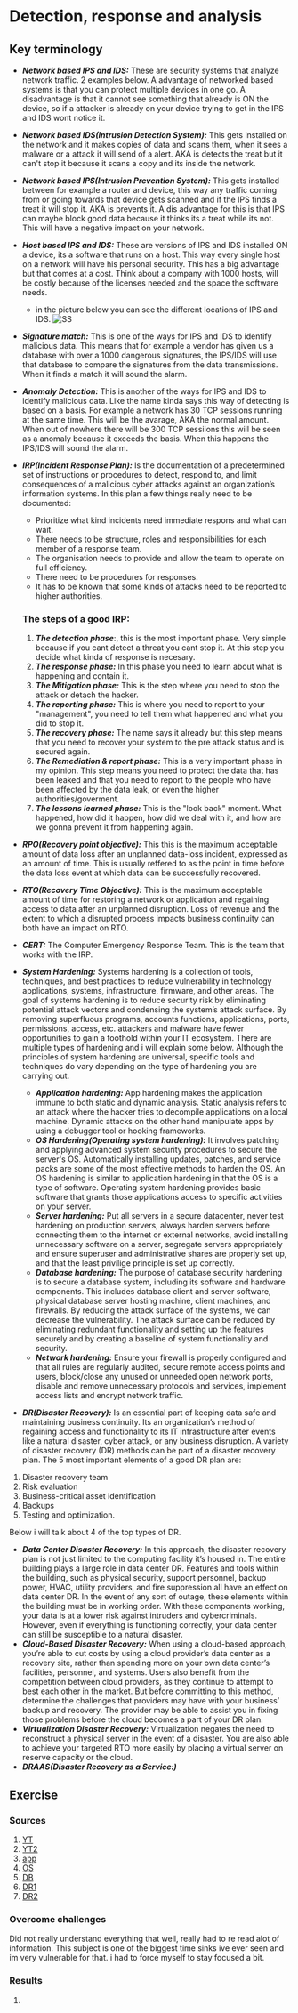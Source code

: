 # Detection, response and analysis


## Key terminology
- ***Network based IPS and IDS:*** These are security systems that analyze network traffic. 2 examples below. A advantage of networked based systems is that you can protect multiple devices in one go. A disadvantage is that it cannot see something that already is ON the device, so if a attacker is already on your device trying to get in the IPS and IDS wont notice it.
- ***Network based IDS(Intrusion Detection System):*** This gets installed on the network and it makes copies of data and scans them, when it sees a malware or a attack it will send of a alert. AKA is detects the treat but it can't stop it because it scans a copy and its inside the network.
- ***Network based IPS(Intrusion Prevention System):*** This gets installed between for example a router and device, this way any traffic coming from or going towards that device gets scanned and if the IPS finds a treat it will stop it. AKA is prevents it. A dis advantage for this is that IPS can maybe block good data because it thinks its a treat while its not. This will have a negative impact on your network.
- ***Host based IPS and IDS:*** These are versions of IPS and IDS installed ON a device, its a software that runs on a host. This way every single host on a network will have his personal security. This has a big advantage but that comes at a cost. Think about a company with 1000 hosts, will be costly because of the licenses needed and the space the software needs.
  - in the picture below you can see the different locations of IPS and IDS.
  ![SS](../../00_includes/SEC-08/ipsids.png)
- ***Signature match:*** This is one of the ways for IPS and IDS to identify malicious data. This means that for example a vendor has given us a database with over a 1000 dangerous signatures, the IPS/IDS will use that database to compare the signatures from the data transmissions. When it finds a match it will sound the alarm.
- ***Anomaly Detection:*** This is another of the ways for IPS and IDS to identify malicious data. Like the name kinda says this way of detecting is based on a basis. For example a network has 30 TCP sessions running at the same time. This will be the avarage, AKA the normal amount. When out of nowhere there will be 300 TCP sessiions this will be seen as a anomaly because it exceeds the basis. When this happens the IPS/IDS will sound the alarm.
- ***IRP(Incident Response Plan):*** Is the documentation of a predetermined set of instructions or procedures to detect, respond to, and limit consequences of a malicious cyber attacks against an organization’s information systems. In this plan a few things really need to be documented:
  - Prioritize what kind incidents need immediate respons and what can wait.
  - There needs to be structure, roles and responsibilities for each member of a response team.
  - The organisation needs to provide and allow the team to operate on full efficiency.
  - There need to be procedures for responses.
  - It has to be known that some kinds of attacks need to be reported to higher authorities.

  ### The steps of a good IRP:
  1. ***The detection phase***:, this is the most important phase. Very simple because if you cant detect a threat you cant stop it. At this step you decide what kinda of response is necesary.
  2. ***The response phase:*** In this phase you need to learn about what is happening and contain it.
  3. ***The Mitigation phase:*** This is the step where you need to stop the attack or detach the hacker.
  4. ***The reporting phase:*** This is where you need to report to your "management", you need to tell them what happened and what you did to stop it.
  5. ***The recovery phase:*** The name says it already but this step means that you need to recover your system to the pre attack status and is secured again.
  6. ***The Remediation & report phase:*** This is a very important phase in my opinion. This step means you need to protect the data that has been leaked and that you need to report to the people who have been affected by the data leak, or even the higher authorities/goverment.
  7. ***The lessons learned phase:*** This is the "look back" moment. What happened, how did it happen, how did we deal with it, and how are we gonna prevent it from happening again.

- ***RPO(Recovery point objective):***  This this is the maximum acceptable amount of data loss after an unplanned data-loss incident, expressed as an amount of time. This is usually reffered to as the point in time before the data loss event at which data can be successfully recovered.
- ***RTO(Recovery Time Objective):*** This is the maximum acceptable amount of time for restoring a network or application and regaining access to data after an unplanned disruption. Loss of revenue and the extent to which a disrupted process impacts business continuity can both have an impact on RTO.
- ***CERT:*** The Computer Emergency Response Team. This is the team that works with the IRP.
- ***System Hardening:*** Systems hardening is a collection of tools, techniques, and best practices to reduce vulnerability in technology applications, systems, infrastructure, firmware, and other areas. The goal of systems hardening is to reduce security risk by eliminating potential attack vectors and condensing the system’s attack surface. By removing superfluous programs, accounts functions, applications, ports, permissions, access, etc. attackers and malware have fewer opportunities to gain a foothold within your IT ecosystem.
There are multiple types of hardening and i will explain some below.
Although the principles of system hardening are universal, specific tools and techniques do vary depending on the type of hardening you are carrying out.
  - ***Application hardening:*** App hardening makes the application immune to both static and dynamic analysis. Static analysis refers to an attack where the hacker tries to decompile applications on a local machine. Dynamic attacks on the other hand manipulate apps by using a debugger tool or hooking frameworks.
  - ***OS Hardening(Operating system hardening):*** It involves patching and applying advanced system security procedures to secure the server's OS. Automatically installing updates, patches, and service packs are some of the most effective methods to harden the OS.
  An OS hardening is similar to application hardening in that the OS is a type of software. Operating system hardening provides basic software that grants those applications access to specific activities on your server.
  - ***Server hardening:*** Put all servers in a secure datacenter, never test hardening on production servers, always harden servers before connecting them to the internet or external networks, avoid installing unnecessary software on a server, segregate servers appropriately and ensure superuser and administrative shares are properly set up, and that the least privilige principle is set up correctly.
  - ***Database hardening:*** The purpose of database security hardening is to secure a database system, including its software and hardware components. This includes database client and server software, physical database server hosting machine, client machines, and firewalls. By reducing the attack surface of the systems, we can decrease the vulnerability. The attack surface can be reduced by eliminating redundant functionality and setting up the features securely and by creating a baseline of system functionality and security.
  - ***Network hardening:*** Ensure your firewall is properly configured and that all rules are regularly audited, secure remote access points and users, block/close any unused or unneeded open network ports, disable and remove unnecessary protocols and services, implement access lists and encrypt network traffic.
- ***DR(Disaster Recovery):*** Is an essential part of keeping data safe and maintaining business continuity. Its an organization’s method of regaining access and functionality to its IT infrastructure after events like a natural disaster, cyber attack, or any business disruption. A variety of disaster recovery (DR) methods can be part of a disaster recovery plan. The 5 most important elements of a good DR plan are:
1. Disaster recovery team
2. Risk evaluation
3. Business-critical asset identification
4. Backups
5. Testing and optimization.

Below i will talk about 4 of the top types of DR.
  - ***Data Center Disaster Recovery:*** In this approach, the disaster recovery plan is not just limited to the computing facility it’s housed in. The entire building plays a large role in data center DR. Features and tools within the building, such as physical security, support personnel, backup power, HVAC, utility providers, and fire suppression all have an effect on data center DR. In the event of any sort of outage, these elements within the building must be in working order. With these components working, your data is at a lower risk against intruders and cybercriminals. However, even if everything is functioning correctly, your data center can still be susceptible to a natural disaster.
  - ***Cloud-Based Disaster Recovery:*** When using a cloud-based approach, you’re able to cut costs by using a cloud provider’s data center as a recovery site, rather than spending more on your own data center’s facilities, personnel, and systems. Users also benefit from the competition between cloud providers, as they continue to attempt to best each other in the market. But before committing to this method, determine the challenges that providers may have with your business’ backup and recovery. The provider may be able to assist you in fixing those problems before the cloud becomes a part of your DR plan.
  - ***Virtualization Disaster Recovery:*** Virtualization negates the need to reconstruct a physical server in the event of a disaster. You are also able to achieve your targeted RTO more easily by placing a virtual server on reserve capacity or the cloud.
  - ***DRAAS(Disaster Recovery as a Service:)***


## Exercise
### Sources
1. [YT](https://www.youtube.com/watch?v=rvKQtRklwQ4)
2. [YT2](https://www.youtube.com/watch?v=PhROeWMPBqU)
3. [app](https://www.appsealing.com/application-hardening/#:~:text=Application%20hardening%20is%20the%20process,large%20number%20of%20cyber%20attacks.)
4. [OS](https://www.javatpoint.com/operating-system-hardening)
5. [DB](https://security.berkeley.edu/education-awareness/database-hardening-best-practices)
6. [DR1](https://www.vmware.com/topics/glossary/content/disaster-recovery.html#:~:text=Disaster%20recovery%20is%20an%20organization's,of%20a%20disaster%20recovery%20plan.)
7. [DR2](https://solutionsreview.com/backup-disaster-recovery/top-three-types-of-disaster-recovery-plans/)


### Overcome challenges
Did not really understand everything that well, really had to re read alot of information.
This subject is one of the biggest time sinks ive ever seen and im very vulnerable for that. i had to force myself to stay focused a bit.

### Results
1. 